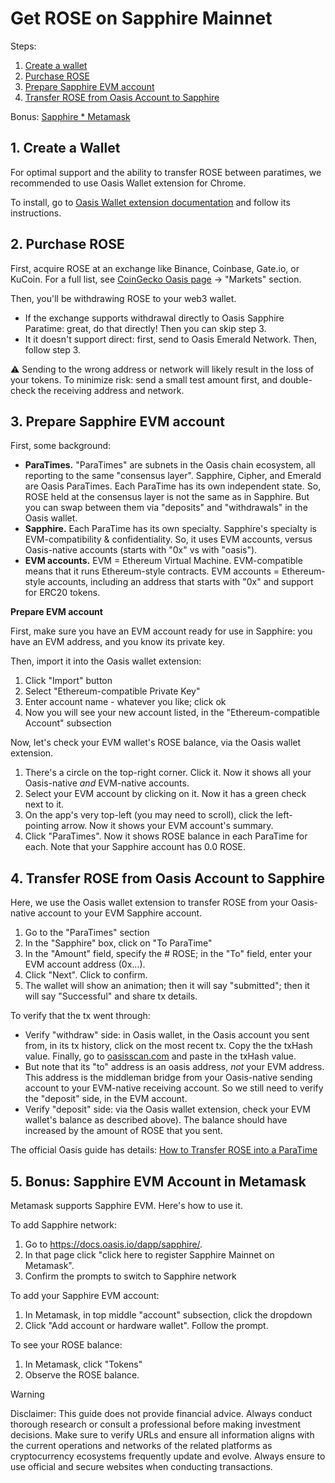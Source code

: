 # Get ROSE on Sapphire Mainnet

Steps:

1. [Create a wallet](#1-create-a-wallet)
2. [Purchase ROSE](#2-purchase-rose)
3. [Prepare Sapphire EVM account](#3-prepare-sapphire-evm-account)
4. [Transfer ROSE from Oasis Account to Sapphire](#4-transfer-rose-from-oasis-account-to-sapphire)

Bonus: [Sapphire * Metamask](#5-bonus-sapphire-evm-account-in-metamask)

## 1. Create a Wallet

For optimal support and the ability to transfer ROSE between paratimes, we recommended to use Oasis Wallet extension for Chrome.

To install, go to [Oasis Wallet extension documentation](https://docs.oasis.io/general/manage-tokens/oasis-wallets/browser-extension/#install-the-oasis-wallet-via-chrome-web-store) and follow its instructions.

## 2. Purchase ROSE

First, acquire ROSE at an exchange like Binance, Coinbase, Gate.io, or KuCoin. For a full list, see [CoinGecko Oasis page](https://www.coingecko.com/en/coins/oasis-network) -> "Markets" section.

Then, you'll be withdrawing ROSE to your web3 wallet.
- If the exchange supports withdrawal directly to Oasis Sapphire Paratime: great, do that directly! Then you can skip step 3. 
- It it doesn't support direct: first, send to Oasis Emerald Network. Then, follow step 3.

⚠️ Sending to the wrong address or network will likely result in the loss of your tokens. To minimize risk: send a small test amount first, and double-check the receiving address and network.

## 3. Prepare Sapphire EVM account

First, some background:
- **ParaTimes.** "ParaTimes" are subnets in the Oasis chain ecosystem, all reporting to the same "consensus layer". Sapphire, Cipher, and Emerald are Oasis ParaTimes. Each ParaTime has its own independent state. So, ROSE held at the consensus layer is not the same as in Sapphire. But you can swap between them via "deposits" and "withdrawals" in the Oasis wallet.
- **Sapphire.** Each ParaTime has its own specialty. Sapphire's specialty is EVM-compatibility & confidentiality. So, it uses EVM accounts, versus Oasis-native accounts (starts with "0x" vs with "oasis").
- **EVM accounts.** EVM = Ethereum Virtual Machine. EVM-compatible means that it runs Ethereum-style contracts. EVM accounts = Ethereum-style accounts, including an address that starts with "0x" and support for ERC20 tokens.

**Prepare EVM account**

First, make sure you have an EVM account ready for use in Sapphire: you have an EVM address, and you know its private key. 

Then, import it into the Oasis wallet extension:
1. Click "Import" button
2. Select "Ethereum-compatible Private Key"
3. Enter account name - whatever you like; click ok
4. Now you will see your new account listed, in the "Ethereum-compatible Account" subsection

Now, let's check your EVM wallet's ROSE balance, via the Oasis wallet extension.
1. There's a circle on the top-right corner. Click it. Now it shows all your Oasis-native _and_ EVM-native accounts.
2. Select your EVM account by clicking on it. Now it has a green check next to it.
3. On the app's very top-left (you may need to scroll), click the left-pointing arrow. Now it shows your EVM account's summary.
4. Click "ParaTimes". Now it shows ROSE balance in each ParaTime for each. Note that your Sapphire account has 0.0 ROSE.

## 4. Transfer ROSE from Oasis Account to Sapphire

Here, we use the Oasis wallet extension to transfer ROSE from your Oasis-native account to your EVM Sapphire account.

1. Go to the "ParaTimes" section
2. In the "Sapphire" box, click on "To ParaTime"
3. In the "Amount" field, specify the # ROSE; in the "To" field, enter your EVM account address (0x...).
4. Click "Next". Click to confirm.
5. The wallet will show an animation; then it will say "submitted"; then it will say "Successful" and share tx details.

To verify that the tx went through:
- Verify "withdraw" side: in Oasis wallet, in the Oasis account you sent from, in its tx history, click on the most recent tx. Copy the the txHash value. Finally, go to [oasisscan.com](https://www.oasisscan.com/) and paste in the txHash value.
- But note that its "to" address is an oasis address, _not_ your EVM address. This address is the middleman bridge from your Oasis-native sending account to your EVM-native receiving account. So we still need to verify the "deposit" side, in the EVM account.
- Verify "deposit" side: via the Oasis wallet extension, check your EVM wallet's balance as described above). The balance should have increased by the amount of ROSE that you sent.

The official Oasis guide has details: [How to Transfer ROSE into a ParaTime](https://docs.oasis.io/general/manage-tokens/how-to-transfer-rose-into-paratime)

## 5. Bonus: Sapphire EVM Account in Metamask

Metamask supports Sapphire EVM. Here's how to use it.

To add Sapphire network: 
1. Go to https://docs.oasis.io/dapp/sapphire/.
2. In that page click "click here to register Sapphire Mainnet on Metamask".
3. Confirm the prompts to switch to Sapphire network

To add your Sapphire EVM account: 
1. In Metamask, in top middle "account" subsection, click the dropdown
2. Click "Add account or hardware wallet". Follow the prompt.

To see your ROSE balance:
1. In Metamask, click "Tokens"
2. Observe the ROSE balance. 


> [!WARNING]
> Disclaimer: This guide does not provide financial advice. Always conduct thorough research or consult a professional before making investment decisions. Make sure to verify URLs and ensure all information aligns with the current operations and networks of the related platforms as cryptocurrency ecosystems frequently update and evolve. Always ensure to use official and secure websites when conducting transactions.
